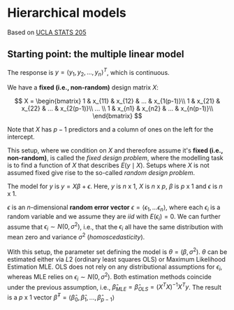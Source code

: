 # Hierarchical models

Based on [UCLA STATS 205](https://www.youtube.com/watch?v=flEIC4_bt8c&list=PLAYxx7zX5F1O2HbRr4gORnscbM9EszYbK&index=1)

## Starting point: the multiple linear model

The response is $y = \langle y_1, y_2, ..., y_n \rangle^T$, which is continuous.

We have a **fixed (i.e., non-random)** design matrix $X$:

$$
X =
\begin{bmatrix}
1 & x_{11} & x_{12} & ... & x_{1(p-1)}\\
1 & x_{21} & x_{22} & ... & x_{2(p-1)}\\
... \\
1 & x_{n1} & x_{n2} & ... & x_{n(p-1)}\\
\end{bmatrix}
$$

Note that $X$ has $p-1$ predictors and a column of ones on the left for the intercept.

This setup, where we condition on $X$ and thereofore assume it's **fixed (i.e., non-random)**, is called the _fixed design problem_, where the modelling task is to find a function of $X$ that describes $E(y \mid X)$. Setups where $X$ is not assumed fixed give rise to the so-called _random design problem_.

The model for $y$ is $y = X\beta + \epsilon$. Here, $y$ is $n$ x 1, $X$ is $n$ x $p$, $\beta$ is $p$ x 1 and $\epsilon$ is $n$ x 1.

$\epsilon$ is an $n$-dimensional **random error vector** $\epsilon = \langle \epsilon_1, ... \epsilon_n \rangle$, where each $\epsilon_i$ is a random variable and we assume they are _iid_ with $E(\epsilon_i) = 0$. We can further assume that $\epsilon_i \sim N(0, \sigma^2)$, i.e., that the $\epsilon_i$ all have the same distribution with mean zero and variance $\sigma^2$ (_homoscedasticity_).

With this setup, the parameter set defining the model is $\theta = (\beta ,\sigma^2)$. $\theta$ can be estimated either via $L2$ (ordinary
least squares OLS) or Maximum Likelihood Estimation MLE. OLS does not rely on any distributional assumptions for $\epsilon_i$, whereas MLE relies on $\epsilon_i \sim N(0, \sigma^2)$. Both estimation methods coincide under the previous assumption, i.e., $\hat{\beta}_{MLE} = \hat{\beta}_{OLS} = (X^TX)^{-1}X^Ty$. The result is a $p$ x 1 vector $\hat{\beta}^T = \langle \hat{\beta}_0, \hat{\beta}_1, ..., \hat{\beta}_{p-1} \rangle$
